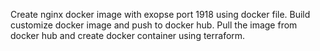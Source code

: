 Create nginx docker image with exopse port 1918 using docker file.
Build customize docker image and push to docker hub.
Pull the image from docker hub and create docker container using terraform.
